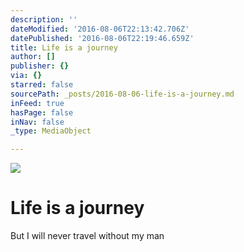 ```yaml
---
description: ''
dateModified: '2016-08-06T22:13:42.706Z'
datePublished: '2016-08-06T22:19:46.659Z'
title: Life is a journey
author: []
publisher: {}
via: {}
starred: false
sourcePath: _posts/2016-08-06-life-is-a-journey.md
inFeed: true
hasPage: false
inNav: false
_type: MediaObject

---
```

![](https://the-grid-user-content.s3-us-west-2.amazonaws.com/df1330e5-d94f-41ca-85ec-ae71bac586c7.jpg)

# Life is a journey

But I will never travel without my man